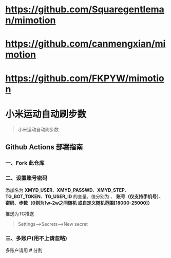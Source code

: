 # https://github.com/Squaregentleman/mimotion
# https://github.com/canmengxian/mimotion
# https://github.com/FKPYW/mimotion

# 小米运动自动刷步数

> 小米运动自动刷步数

## Github Actions 部署指南

### 一、Fork 此仓库

### 二、设置账号密码

添加名为  **XMYD_USER**、**XMYD_PASSWD**、**XMYD_STEP**、**TG_BOT_TOKEN**、**TG_USER_ID** 的变量，值分别为 、 **账号（仅支持手机号）**、**密码**、**步数（0则为1w-2w之间随机 或自定义随机范围[18000-25000]）**

推送为TG推送

> Settings-->Secrets-->New secret

### 三、多账户(用不上请忽略)

多账户请用 **#** 分割
